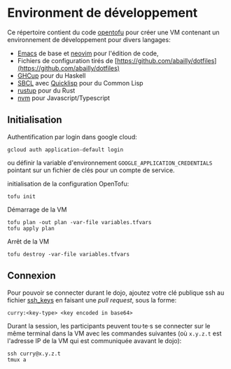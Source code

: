 # Environment de développement

Ce répertoire contient du code [opentofu](https://opentofu.org) pour créer une VM contenant un environnement de développement pour divers langages:

* [Emacs](https://emacs.org) de base et [neovim](https://neovim.io) pour l'édition de code,
* Fichiers de configuration tirés de [https://github.com/abailly/dotfiles](https://github.com/abailly/dotfiles)
* [GHCup](https://www.haskell.org/ghcup/) pour du Haskell
* [SBCL](https://www.sbcl.org) avec [Quicklisp](https://www.quicklisp.org/beta/) pour du Common Lisp
* [rustup](https://rustup.rs) pour du Rust
* [nvm](https://github.com/nvm-sh/nvm) pour Javascript/Typescript

## Initialisation

Authentification par login dans google cloud:

```
gcloud auth application-default login
```

ou définir la variable d'environnement  `GOOGLE_APPLICATION_CREDENTIALS` pointant sur un fichier de clés pour un compte de service.

initialisation de la configuration OpenTofu:

```
tofu init
```

Démarrage de la VM

```
tofu plan -out plan -var-file variables.tfvars
tofu apply plan
```

Arrêt de la VM

```
tofu destroy -var-file variables.tfvars
```

## Connexion

Pour pouvoir se connecter durant le dojo, ajoutez votre clé publique ssh au fichier [ssh_keys](./ssh_keys) en faisant une _pull request_, sous la forme:

```
curry:<key-type> <key encoded in base64>
```

Durant la session, les participants peuvent tou·te·s se connecter sur le même terminal dans la VM avec les commandes suivantes (où `x.y.z.t` est l'adresse IP de la VM qui est communiquée avavant le dojo):

```
ssh curry@x.y.z.t
tmux a
```
